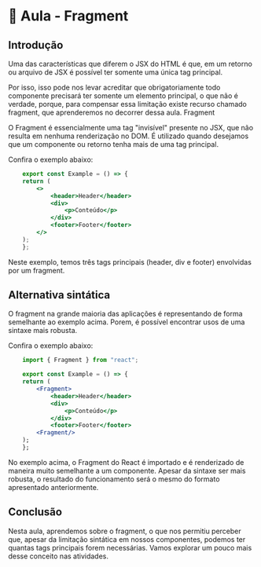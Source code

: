 # 📘 Aula - Fragment

## Introdução

Uma das características que diferem o JSX do HTML é que, em um retorno ou arquivo de JSX é possível ter somente uma única tag principal.

Por isso, isso pode nos levar acreditar que obrigatoriamente todo componente precisará ter somente um elemento principal, o que não é verdade, porque, para compensar essa limitação existe recurso chamado fragment, que aprenderemos no decorrer dessa aula. 
Fragment

O Fragment é essencialmente uma tag "invisível" presente no JSX, que não resulta em nenhuma renderização no DOM. É utilizado quando desejamos que um componente ou retorno tenha mais de uma tag principal.

Confira o exemplo abaixo:

```jsx
    export const Example = () => {
    return (
        <>
            <header>Header</header>
            <div>
                <p>Conteúdo</p>
            </div>
            <footer>Footer</footer>
        </>
    );
    };
```

Neste exemplo, temos três tags principais (header, div e footer) envolvidas por um fragment.

## Alternativa sintática

O fragment na grande maioria das aplicações é representando de forma semelhante ao exemplo acima. Porem, é possível encontrar usos de uma sintaxe mais robusta.

Confira o exemplo abaixo: 

```jsx
    import { Fragment } from "react";

    export const Example = () => {
    return (
        <Fragment>
            <header>Header</header>
            <div>
                <p>Conteúdo</p>
            </div>
            <footer>Footer</footer>
        <Fragment/>
    );
    };
```
No exemplo acima, o Fragment do React é importado e é renderizado de maneira muito semelhante a um componente. Apesar da sintaxe ser mais robusta, o resultado do funcionamento será o mesmo do formato apresentado anteriormente.

## Conclusão

Nesta aula, aprendemos sobre o fragment, o que nos permitiu perceber que, apesar da limitação sintática em nossos componentes, podemos ter quantas tags principais forem necessárias. Vamos explorar um pouco mais desse conceito nas atividades.
